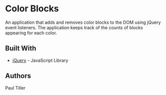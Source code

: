 
# Color Blocks

An application that adds and removes color blocks to the DOM using jQuery event listeners. The application keeps track of the counts of blocks appearing for each color.

## Built With

* [jQuery](https://jquery.com/) - JavaScript Library

## Authors

Paul Tiller 



